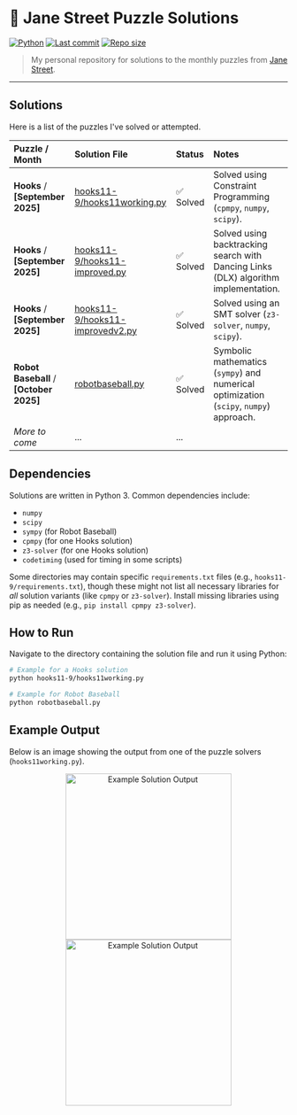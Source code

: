 # 🧩 Jane Street Puzzle Solutions

[![Python](https://img.shields.io/badge/Language-Python-blue?style=for-the-badge&logo=python)](https://www.python.org/)
[![Last commit](https://img.shields.io/github/last-commit/arkanemystic/janestreetpuzzles?style=for-the-badge)](https://github.com/arkanemystic/janestreetpuzzles/commits/main)
[![Repo size](https://img.shields.io/github/repo-size/arkanemystic/janestreetpuzzles?style=for-the-badge)](https://github.com/arkanemystic/janestreetpuzzles)

> My personal repository for solutions to the monthly puzzles from [Jane Street](https://www.janestreet.com/puzzles/).

---

## Solutions

Here is a list of the puzzles I've solved or attempted.

| Puzzle / Month           | Solution File                                                                                                                                                                                                                                                                    | Status     | Notes                                                                                                                                |
| :----------------------- | :------------------------------------------------------------------------------------------------------------------------------------------------------------------------------------------------------------------------------------------------------------------------------- | :--------- | :----------------------------------------------------------------------------------------------------------------------------------- |
| **Hooks** / **[September 2025]** | [hooks11-9/hooks11working.py](https://github.com/arkanemystic/janestreetpuzzles/blob/main/hooks11-9/hooks11working.py)                       | ✅ Solved  | Solved using Constraint Programming (`cpmpy`, `numpy`, `scipy`).     |
| **Hooks** / **[September 2025]** | [hooks11-9/hooks11-improved.py](https://github.com/arkanemystic/janestreetpuzzles/blob/main/hooks11-9/hooks11-improved.py)                     | ✅ Solved  | Solved using backtracking search with Dancing Links (DLX) algorithm implementation. |
| **Hooks** / **[September 2025]** | [hooks11-9/hooks11-improvedv2.py](https://github.com/arkanemystic/janestreetpuzzles/blob/main/hooks11-9/hooks11-improvedv2.py)                 | ✅ Solved  | Solved using an SMT solver (`z3-solver`, `numpy`, `scipy`).       |
| **Robot Baseball** / **[October 2025]** | [robotbaseball.py](https://github.com/arkanemystic/janestreetpuzzles/blob/main/robotbaseball.py)                                                 | ✅ Solved | Symbolic mathematics (`sympy`) and numerical optimization (`scipy`, `numpy`) approach. |
| *More to come* | ...                                                                                                                                                                                                                                                                              | ...        |                                                                                                                                      |

## Dependencies

Solutions are written in Python 3. Common dependencies include:

* `numpy`
* `scipy`
* `sympy` (for Robot Baseball)
* `cpmpy` (for one Hooks solution)
* `z3-solver` (for one Hooks solution)
* `codetiming` (used for timing in some scripts)

Some directories may contain specific `requirements.txt` files (e.g., `hooks11-9/requirements.txt`), though these might not list all necessary libraries for *all* solution variants (like `cpmpy` or `z3-solver`). Install missing libraries using pip as needed (e.g., `pip install cpmpy z3-solver`).

## How to Run

Navigate to the directory containing the solution file and run it using Python:

```bash
# Example for a Hooks solution
python hooks11-9/hooks11working.py

# Example for Robot Baseball
python robotbaseball.py
````

## Example Output

Below is an image showing the output from one of the puzzle solvers (`hooks11working.py`).

<p align="center"\>
<img src="https://github.com/arkanemystic/janestreetpuzzles/blob/main/readmeExample.png?raw=true" alt="Example Solution Output" width="300"/\>
<img src"https://github.com/arkanemystic/janestreetpuzzles/blob/main/readmeExample1.png" alt="Example Solution Output" width="300">
</p\>
